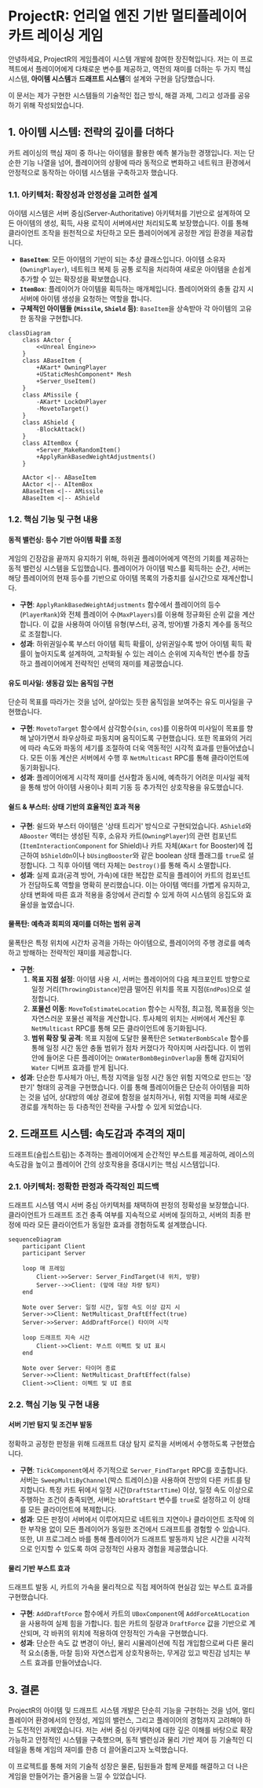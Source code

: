 # ProjectR: 언리얼 엔진 기반 멀티플레이어 카트 레이싱 게임

안녕하세요, ProjectR의 게임플레이 시스템 개발에 참여한 장진혁입니다. 저는 이 프로젝트에서 플레이어에게 다채로운 변수를 제공하고, 역전의 재미를 더하는 두 가지 핵심 시스템, **아이템 시스템**과 **드래프트 시스템**의 설계와 구현을 담당했습니다.

이 문서는 제가 구현한 시스템들의 기술적인 접근 방식, 해결 과제, 그리고 성과를 공유하기 위해 작성되었습니다.

## 1. 아이템 시스템: 전략의 깊이를 더하다

카트 레이싱의 핵심 재미 중 하나는 아이템을 활용한 예측 불가능한 경쟁입니다. 저는 단순한 기능 나열을 넘어, 플레이어의 상황에 따라 동적으로 변화하고 네트워크 환경에서 안정적으로 동작하는 아이템 시스템을 구축하고자 했습니다.

### 1.1. 아키텍처: 확장성과 안정성을 고려한 설계

아이템 시스템은 서버 중심(Server-Authoritative) 아키텍처를 기반으로 설계하여 모든 아이템의 생성, 획득, 사용 로직이 서버에서만 처리되도록 보장했습니다. 이를 통해 클라이언트 조작을 원천적으로 차단하고 모든 플레이어에게 공정한 게임 환경을 제공합니다.

- **`BaseItem`**: 모든 아이템의 기반이 되는 추상 클래스입니다. 아이템 소유자(`OwningPlayer`), 네트워크 복제 등 공통 로직을 처리하여 새로운 아이템을 손쉽게 추가할 수 있는 확장성을 확보했습니다.
- **`ItemBox`**: 플레이어가 아이템을 획득하는 매개체입니다. 플레이어와의 충돌 감지 시 서버에 아이템 생성을 요청하는 역할을 합니다.
- **구체적인 아이템들 (`Missile`, `Shield` 등)**: `BaseItem`을 상속받아 각 아이템의 고유한 동작을 구현합니다.

```mermaid
classDiagram
    class AActor {
        <<Unreal Engine>>
    }
    class ABaseItem {
        +AKart* OwningPlayer
        +UStaticMeshComponent* Mesh
        +Server_UseItem()
    }
    class AMissile {
        -AKart* LockOnPlayer
        -MovetoTarget()
    }
    class AShield {
        -BlockAttack()
    }
    class AItemBox {
        +Server_MakeRandomItem()
        +ApplyRankBasedWeightAdjustments()
    }

    AActor <|-- ABaseItem
    AActor <|-- AItemBox
    ABaseItem <|-- AMissile
    ABaseItem <|-- AShield
```
<!-- 제안: 아이템 획득부터 사용까지의 전체 과정을 보여주는 시퀀스 다이어그램 -->

### 1.2. 핵심 기능 및 구현 내용

#### 동적 밸런싱: 등수 기반 아이템 확률 조정

게임의 긴장감을 끝까지 유지하기 위해, 하위권 플레이어에게 역전의 기회를 제공하는 동적 밸런싱 시스템을 도입했습니다. 플레이어가 아이템 박스를 획득하는 순간, 서버는 해당 플레이어의 현재 등수를 기반으로 아이템 목록의 가중치를 실시간으로 재계산합니다.

- **구현**: `ApplyRankBasedWeightAdjustments` 함수에서 플레이어의 등수(`PlayerRank`)와 전체 플레이어 수(`MaxPlayers`)를 이용해 정규화된 순위 값을 계산합니다. 이 값을 사용하여 아이템 유형(부스터, 공격, 방어)별 가중치 계수를 동적으로 조절합니다.
- **성과**: 하위권일수록 부스터 아이템 획득 확률이, 상위권일수록 방어 아이템 획득 확률이 높아지도록 설계하여, 고착화될 수 있는 레이스 순위에 지속적인 변수를 창출하고 플레이어에게 전략적인 선택의 재미를 제공했습니다.

<!-- 제안: 등수(X축)에 따른 아이템 타입별 획득 확률(Y축) 변화를 보여주는 그래프 -->

#### 유도 미사일: 생동감 있는 움직임 구현

단순히 목표를 따라가는 것을 넘어, 살아있는 듯한 움직임을 보여주는 유도 미사일을 구현했습니다.

- **구현**: `MovetoTarget` 함수에서 삼각함수(`sin`, `cos`)를 이용하여 미사일이 목표를 향해 날아가면서 좌우상하로 파동치며 움직이도록 구현했습니다. 또한 목표와의 거리에 따라 속도와 파동의 세기를 조절하여 더욱 역동적인 시각적 효과를 만들어냈습니다. 모든 이동 계산은 서버에서 수행 후 `NetMulticast` RPC를 통해 클라이언트에 동기화됩니다.
- **성과**: 플레이어에게 시각적 재미를 선사함과 동시에, 예측하기 어려운 미사일 궤적을 통해 방어 아이템 사용이나 회피 기동 등 추가적인 상호작용을 유도했습니다.

<!-- 제안: 실제 미사일이 파동치며 날아가는 플레이 영상 (GIF 또는 짧은 비디오) -->

#### 쉴드 & 부스터: 상태 기반의 효율적인 효과 적용

- **구현**: 쉴드와 부스터 아이템은 '상태 트리거' 방식으로 구현되었습니다. `AShield`와 `ABooster` 액터는 생성된 직후, 소유자 카트(`OwningPlayer`)의 관련 컴포넌트(`ItemInteractionComponent` for Shield)나 카트 자체(`AKart` for Booster)에 접근하여 `bShieldOn`이나 `bUsingBooster`와 같은 boolean 상태 플래그를 `true`로 설정합니다. 그 직후 아이템 액터 자체는 `Destroy()`를 통해 즉시 소멸합니다.
- **성과**: 실제 효과(공격 방어, 가속)에 대한 복잡한 로직을 플레이어 카트의 컴포넌트가 전담하도록 역할을 명확히 분리했습니다. 이는 아이템 액터를 가볍게 유지하고, 상태 변화에 따른 효과 적용을 중앙에서 관리할 수 있게 하여 시스템의 응집도와 효율성을 높였습니다.

<!-- 제안: 쉴드가 활성화된 카트가 미사일을 막아내는 플레이 영상 -->

#### 물폭탄: 예측과 회피의 재미를 더하는 범위 공격

물폭탄은 특정 위치에 시간차 공격을 가하는 아이템으로, 플레이어의 주행 경로를 예측하고 방해하는 전략적인 재미를 제공합니다.

- **구현**:
    1.  **목표 지점 설정**: 아이템 사용 시, 서버는 플레이어의 다음 체크포인트 방향으로 일정 거리(`ThrowingDistance`)만큼 떨어진 위치를 목표 지점(`EndPos`)으로 설정합니다.
    2.  **포물선 이동**: `MoveToEstimateLocation` 함수는 시작점, 최고점, 목표점을 잇는 자연스러운 포물선 궤적을 계산합니다. 투사체의 위치는 서버에서 계산된 후 `NetMulticast` RPC를 통해 모든 클라이언트에 동기화됩니다.
    3.  **범위 확장 및 공격**: 목표 지점에 도달한 물폭탄은 `SetWaterBombScale` 함수를 통해 일정 시간 동안 충돌 범위가 점차 커졌다가 작아지며 사라집니다. 이 범위 안에 들어온 다른 플레이어는 `OnWaterBombBeginOverlap`을 통해 감지되어 `Water` 디버프 효과를 받게 됩니다.
- **성과**: 단순한 투사체가 아닌, 특정 지역을 일정 시간 동안 위험 지역으로 만드는 '장판기' 형태의 공격을 구현했습니다. 이를 통해 플레이어들은 단순히 아이템을 피하는 것을 넘어, 상대방의 예상 경로에 함정을 설치하거나, 위험 지역을 피해 새로운 경로를 개척하는 등 다층적인 전략을 구사할 수 있게 되었습니다.

<!-- 제안: 물폭탄이 포물선으로 날아가 특정 지역에 떨어져 폭발하는 시퀀스 영상 -->

## 2. 드래프트 시스템: 속도감과 추격의 재미

드래프트(슬립스트림)는 추격하는 플레이어에게 순간적인 부스트를 제공하여, 레이스의 속도감을 높이고 플레이어 간의 상호작용을 증대시키는 핵심 시스템입니다.

### 2.1. 아키텍처: 정확한 판정과 즉각적인 피드백

드래프트 시스템 역시 서버 중심 아키텍처를 채택하여 판정의 정확성을 보장했습니다. 클라이언트가 드래프트 조건 충족 여부를 지속적으로 서버에 질의하고, 서버의 최종 판정에 따라 모든 클라이언트가 동일한 효과를 경험하도록 설계했습니다.

```mermaid
sequenceDiagram
    participant Client
    participant Server

    loop 매 프레임
        Client->>Server: Server_FindTarget(내 위치, 방향)
        Server-->>Client: (앞에 대상 차량 탐지)
    end

    Note over Server: 일정 시간, 일정 속도 이상 감지 시
    Server->>Client: NetMulticast_DraftEffect(true)
    Server->>Server: AddDraftForce() 타이머 시작

    loop 드래프트 지속 시간
        Client->>Client: 부스트 이펙트 및 UI 표시
    end

    Note over Server: 타이머 종료
    Server->>Client: NetMulticast_DraftEffect(false)
    Client->>Client: 이펙트 및 UI 종료
```

### 2.2. 핵심 기능 및 구현 내용

#### 서버 기반 탐지 및 조건부 발동

정확하고 공정한 판정을 위해 드래프트 대상 탐지 로직을 서버에서 수행하도록 구현했습니다.

- **구현**: `TickComponent`에서 주기적으로 `Server_FindTarget` RPC를 호출합니다. 서버는 `SweepMultiByChannel`(박스 트레이스)을 사용하여 전방의 다른 카트를 탐지합니다. 특정 카트 뒤에서 일정 시간(`DraftStartTime`) 이상, 일정 속도 이상으로 주행하는 조건이 충족되면, 서버는 `bDraftStart` 변수를 `true`로 설정하고 이 상태를 모든 클라이언트에 복제합니다.
- **성과**: 모든 판정이 서버에서 이루어지므로 네트워크 지연이나 클라이언트 조작에 의한 부작용 없이 모든 플레이어가 동일한 조건에서 드래프트를 경험할 수 있습니다. 또한, UI 프로그레스 바를 통해 플레이어가 드래프트 발동까지 남은 시간을 시각적으로 인지할 수 있도록 하여 긍정적인 사용자 경험을 제공했습니다.

#### 물리 기반 부스트 효과

드래프트 발동 시, 카트의 가속을 물리적으로 직접 제어하여 현실감 있는 부스트 효과를 구현했습니다.

- **구현**: `AddDraftForce` 함수에서 카트의 `UBoxComponent`에 `AddForceAtLocation`을 사용하여 실제 힘을 가합니다. 힘은 카트의 질량과 `DraftForce` 값을 기반으로 계산되며, 각 바퀴의 위치에 적용하여 안정적인 가속을 구현했습니다.
- **성과**: 단순한 속도 값 변경이 아닌, 물리 시뮬레이션에 직접 개입함으로써 다른 물리적 요소(충돌, 마찰 등)와 자연스럽게 상호작용하는, 무게감 있고 박진감 넘치는 부스트 효과를 만들어냈습니다.

<!-- 제안: 드래프트 UI(게이지)가 차오르고, 부스트가 발동되는 실제 플레이 영상 -->

## 3. 결론

ProjectR의 아이템 및 드래프트 시스템 개발은 단순히 기능을 구현하는 것을 넘어, 멀티플레이어 환경에서의 안정성, 게임의 밸런스, 그리고 플레이어의 경험까지 고려해야 하는 도전적인 과제였습니다. 저는 서버 중심 아키텍처에 대한 깊은 이해를 바탕으로 확장 가능하고 안정적인 시스템을 구축했으며, 동적 밸런싱과 물리 기반 제어 등 기술적인 디테일을 통해 게임의 재미를 한층 더 끌어올리고자 노력했습니다.

이 프로젝트를 통해 저의 기술적 성장은 물론, 팀원들과 함께 문제를 해결하고 더 나은 게임을 만들어가는 즐거움을 느낄 수 있었습니다.
